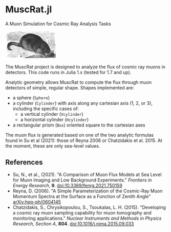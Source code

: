 # MuscRat.jl

A Muon Simulation for Cosmic Ray Analysis Tasks

<!-- Couldn't figure out how to get markdown to resize the drawing w/o going to full HTML -->
<!-- ![A cute muskrat](docs/640px-Bisamratte-drawing.jpg) -->
<p align="left">
    <img src="docs/640px-Bisamratte-drawing.jpg", width="160" title="A cute muskrat">
</p>

The MuscRat project is designed to analyze the flux of cosmic ray muons in detectors.
This code runs in Julia 1.x (tested for 1.7 and up).

Analytic geometry allows MuscRat to compute the flux through muon detectors of simple, regular shape. Shapes implemented are:

* a sphere (`Sphere`)
* a cylinder (`Cylinder`) with axis along any cartesian axis (1, 2, or 3), including the specific cases of:
  * a vertical cylinder (`Vcylinder`)
  * a horizontal cylinder (`Hcylinder`)
* a rectangular prism (`Box`) oriented square to the cartesian axes

The muon flux is generated based on one of the two analytic formulas found in Su et al (2021): those of Reyna 2006 or Chatzidakis et al. 2015. At the moment, these are only sea-level values.

## References

* Su, N., et al., (2021). "A Comparison of Muon Flux Models at Sea Level for Muon Imaging and Low Background Experiments." _Frontiers in Energy Research_, **9**. [doi:10.3389/fenrg.2021.750159](https://doi.org/10.3389/fenrg.2021.750159)
* Reyna, D. (2006). "A Simple Parameterization of the Cosmic-Ray Muon Momentum Spectra at the Surface as a Function of Zenith Angle" [arXiv:hep-ph/0604145](https://arxiv.org/abs/hep-ph/0604145)
* Chatzidakis, S., Chrysikopoulou, S., Tsoukalas, L. H. (2015). "Developing a cosmic ray muon sampling capability for muon tomography and monitoring applications." _Nuclear Instruments and Methods in Physics Research, Section A_, **804**. [doi:10.1016/j.nima.2015.09.033](https://doi.org/10.1016/j.nima.2015.09.033)